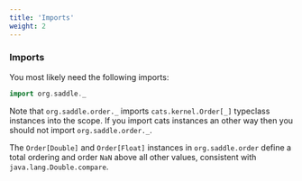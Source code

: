 ```yaml
---
title: 'Imports'
weight: 2
---
```


### Imports
You most likely need the following imports:
```scala
import org.saddle._
```

Note that `org.saddle.order._` imports `cats.kernel.Order[_]` typeclass instances into the scope. 
If you import cats instances an other way then you should not import `org.saddle.order._`. 

The `Order[Double]` and `Order[Float]` instances in `org.saddle.order` define a total ordering and 
order `NaN` above all other values, consistent with `java.lang.Double.compare`.